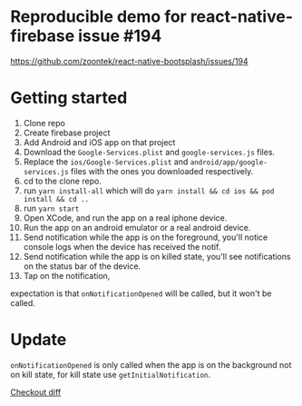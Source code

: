 # Reproducible demo for react-native-firebase issue #194

https://github.com/zoontek/react-native-bootsplash/issues/194

# Getting started

1. Clone repo
2. Create firebase project
3. Add Android and iOS app on that project
4. Download the `Google-Services.plist` and `google-services.js` files.
5. Replace the `ios/Google-Services.plist` and `android/app/google-services.js` files with the ones you downloaded respectively.
6. cd to the clone repo.
7. run `yarn install-all` which will do `yarn install && cd ios && pod install && cd ..`
8. run `yarn start`
8. Open XCode, and run the app on a real iphone device.
9. Run the app on an android emulator or a real android device.
10. Send notification while the app is on the foreground, you'll notice console logs when the device has received the notif.
11. Send notification while the app is on killed state, you'll see notifications on the status bar of the device.
12. Tap on the notification,

expectation is that `onNotificationOpened` will be called, but it won't be called.

# Update

`onNotificationOpened` is only called when the app is on the background not on kill state, for kill state use `getInitialNotification`.

[Checkout diff](https://github.com/aprilmintacpineda/repro-rn-firebase-194/commit/a2665b462ff6657764254b5f795989c5730cb200)
